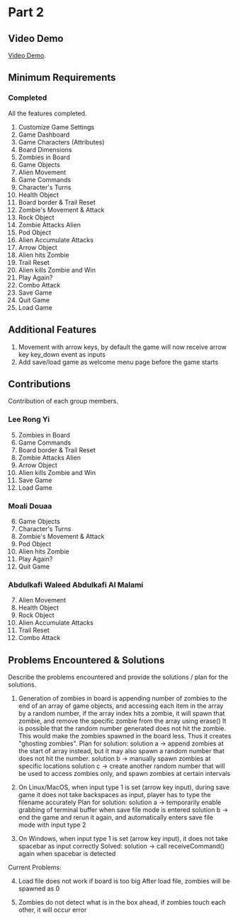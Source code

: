 # Part 2

## Video Demo

[Video Demo](https://youtube.com).

## Minimum Requirements

### Completed

All the features completed.

1. Customize Game Settings
2. Game Dashboard
3. Game Characters (Attributes)
4. Board Dimensions
5. Zombies in Board
6. Game Objects
7. Alien Movement
8. Game Commands
9. Character's Turns
10. Health Object
11. Board border & Trail Reset
12. Zombie's Movement & Attack
13. Rock Object
14. Zombie Attacks Alien
15. Pod Object
16. Alien Accumulate Attacks
17. Arrow Object
18. Alien hits Zombie
19. Trail Reset
20. Alien kills Zombie and Win
21. Play Again?
22. Combo Attack
23. Save Game
24. Quit Game
25. Load Game

## Additional Features

1. Movement with arrow keys, by default the game will now receive arrow key key_down event as inputs
2. Add save/load game as welcome menu page before the game starts

## Contributions

Contribution of each group members.

### Lee Rong Yi

5. Zombies in Board
6. Game Commands
7. Board border & Trail Reset
8. Zombie Attacks Alien
9. Arrow Object
10. Alien kills Zombie and Win
11. Save Game
12. Load Game

### Moali Douaa

6. Game Objects
7. Character's Turns
8. Zombie's Movement & Attack
9. Pod Object
10. Alien hits Zombie
11. Play Again?
12. Quit Game

### Abdulkafi Waleed Abdulkafi Al Malami

7. Alien Movement
8. Health Object
9. Rock Object
10. Alien Accumulate Attacks
11. Trail Reset
12. Combo Attack

## Problems Encountered & Solutions

Describe the problems encountered and provide the solutions / plan for the solutions.

1. Generation of zombies in board is appending number of zombies to the end of an array of game objects,
   and accessing each item in the array by a random number, if the array index hits a zombie, it will spawn that zombie,
   and remove the specific zombie from the array using erase()
   It is possible that the random number generated does not hit the zombie. This would make the zombies spawned in the board less.
   Thus it creates "ghosting zombies".
   Plan for solution:
   solution a -> append zombies at the start of array instead, but it may also spawn a random number that does not hit the number.
   solution b -> manually spawn zombies at specific locations
   solution c -> create another random number that will be used to access zombies only, and spawn zombies at certain intervals

2. On Linux/MacOS, when input type 1 is set (arrow key input), during save game it does not take backspaces as input, player has to type the filename accurately
   Plan for solution:
   solution a -> temporarily enable grabbing of terminal buffer when save file mode is entered
   solution b -> end the game and rerun it again, and automatically enters save file mode with input type 2

3. On Windows, when input type 1 is set (arrow key input), it does not take spacebar as input correctly
   Solved:
   solution -> call receiveCommand() again when spacebar is detected

Current Problems:

4. Load file does not work if board is too big
   After load file, zombies will be spawned as 0

5. Zombies do not detect what is in the box ahead, if zombies touch each other, it will occur error

